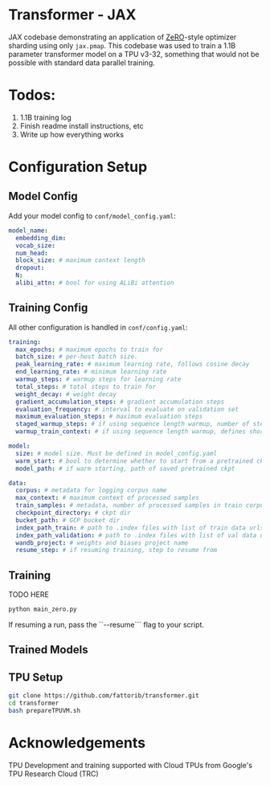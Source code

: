 # Transformer - JAX

JAX codebase demonstrating an application of [ZeRO](https://arxiv.org/abs/1910.02054)-style optimizer sharding using only ```jax.pmap```. This codebase was used to train a 1.1B parameter transformer model on a TPU v3-32, something that would not be possible with standard data parallel training. 

# Todos: 
1. 1.1B training log
2. Finish readme install instructions, etc 
3. Write up how everything works 

# Configuration Setup

## Model Config

Add your model config to ```conf/model_config.yaml```:

```yaml
model_name:
  embedding_dim: 
  vocab_size: 
  num_head: 
  block_size: # maximum context length 
  dropout: 
  N: 
  alibi_attn: # bool for using ALiBi attention 
```

## Training Config
All other configuration is handled in ```conf/config.yaml```:

```yaml
training:
  max_epochs: # maximum epochs to train for
  batch_size: # per-host batch size.
  peak_learning_rate: # maximum learning rate, follows cosine decay
  end_learning_rate: # minimum learning rate
  warmup_steps: # warmup steps for learning rate
  total_steps: # total steps to train for
  weight_decay: # weight decay
  gradient_accumulation_steps: # gradient accumulation steps 
  evaluation_frequency: # interval to evaluate on validation set
  maximum_evaluation_steps: # maximum evaluation steps
  staged_warmup_steps: # if using sequence length warmup, number of steps @ shorter CTX
  warmup_train_context: # if using sequence length warmup, defines shorter CTX

model:
  size: # model size. Must be defined in model_config.yaml
  warm_start: # bool to determine whether to start from a pretrained ckpt
  model_path: # if warm starting, path of saved pretrained ckpt

data:
  corpus: # metadata for logging corpus name
  max_context: # maximum context of processed samples
  train_samples: # metadata, number of processed samples in train corpus
  checkpoint_directory: # ckpt dir 
  bucket_path: # GCP bucket dir
  index_path_train: # path to .index files with list of train data urls
  index_path_validation: # path to .index files with list of val data urls
  wandb_project: # weights and biases project name
  resume_step: # if resuming training, step to resume from
```


## Training 
TODO HERE

```bash 
python main_zero.py
```
If resuming a run, pass the ``--resume``` flag to your script. 

## Trained Models


## TPU Setup

```bash
git clone https://github.com/fattorib/transformer.git
cd transformer 
bash prepareTPUVM.sh
```

# Acknowledgements
TPU Development and training supported with Cloud TPUs from Google's TPU Research Cloud (TRC)

